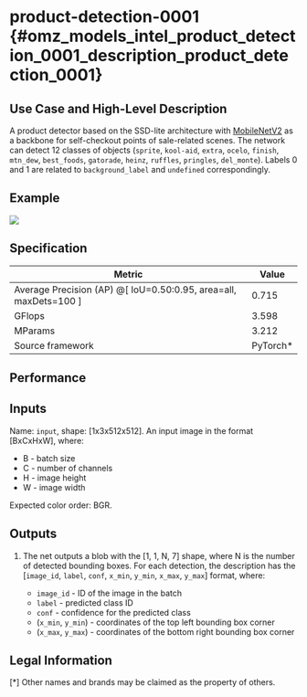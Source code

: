 # product-detection-0001 {#omz_models_intel_product_detection_0001_description_product_detection_0001}

## Use Case and High-Level Description

A product detector based on the SSD-lite architecture with [MobileNetV2](https://arxiv.org/abs/1801.04381) as a backbone for self-checkout points of sale-related scenes.
The network can detect 12 classes of objects (`sprite`, `kool-aid`, `extra`, `ocelo`, `finish`, `mtn_dew`, `best_foods`, `gatorade`, `heinz`, `ruffles`, `pringles`, `del_monte`). Labels 0 and 1 are related to `background_label` and `undefined` correspondingly.

## Example

![](./product-detection-0001.jpg)

## Specification

| Metric                                                            | Value    |
|-------------------------------------------------------------------|----------|
| Average Precision (AP) @[ IoU=0.50:0.95,  area=all, maxDets=100 ] | 0.715    |
| GFlops                                                            | 3.598    |
| MParams                                                           | 3.212    |
| Source framework                                                  | PyTorch* |

## Performance

## Inputs

Name: `input`, shape: [1x3x512x512]. An input image in the format [BxCxHxW],
where:

   - B - batch size
   - C - number of channels
   - H - image height
   - W - image width

Expected color order: BGR.

## Outputs

1. The net outputs a blob with the [1, 1, N, 7] shape, where N is the number of detected
   bounding boxes. For each detection, the description has the [`image_id`, `label`, `conf`, `x_min`, `y_min`, `x_max`, `y_max`] format,
   where:

    - `image_id` - ID of the image in the batch
    - `label` - predicted class ID
    - `conf` - confidence for the predicted class
    - (`x_min`, `y_min`) - coordinates of the top left bounding box corner
    - (`x_max`, `y_max`) - coordinates of the bottom right bounding box corner

## Legal Information
[*] Other names and brands may be claimed as the property of others.

